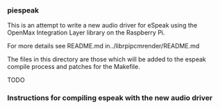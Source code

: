### piespeak

This is an attempt to write a new audio driver for eSpeak using the OpenMax 
Integration Layer library on the Raspberry Pi.

For more details see README.md in../librpipcmrender/README.md

The files in this directory are those which will be added to the espeak compile 
process and patches for the Makefile.

TODO

### Instructions for compiling espeak with the new audio driver


